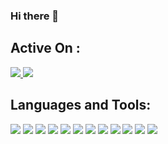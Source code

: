 ### Hi there 👋

<!--
**Wangenye/Wangenye** is a ✨ _special_ ✨ repository because its `README.md` (this file) appears on your GitHub profile.

## Active On :

<p>
<a href="https://www.linkedin.com/in/simon-mwangi-382a70173" target="blank">
  <img src="https://img.shields.io/badge/-Simon-141321?style=for-the-badge&logo=Linkedin&logoColor=white"/>
</a>
</p>

<img src="https://img.shields.io/badge/-WangenyeSimon-008abe?style=for-the-badge&logo=Twitter&logoColor=white"/>



Here are some ideas to get you started:

- 🔭 I’m currently working on ...
- 🌱 I’m currently learning ...
- 👯 I’m looking to collaborate on ...
- 🤔 I’m looking for help with ...
- 💬 Ask me about ...
- 📫 How to reach me: ...
- 😄 Pronouns: ...
- ⚡ Fun fact: ...
-->
## Active On :

<p>
<a href="https://www.linkedin.com/in/simon-mwangi-382a70173" target="blank">
  <img src="https://img.shields.io/badge/-WangenyeSimon-008abe?style=for-the-badge&logo=Twitter&logoColor=white
"/>
</a>
<a href="https://twitter.com/WangenyeSimon?t=GEWPU60VyVwP5dgfmMNpEA&s=09" target="blank">
  <img src="https://img.shields.io/badge/-Simon-141321?style=for-the-badge&logo=Linkedin&logoColor=white"/>
</a>
</p>

## Languages and Tools:

<p>
<img src="https://img.shields.io/badge/JavaScript-F7DF1E?style=for-the-badge&logo=javascript&logoColor=white">
<img src="https://img.shields.io/badge/HTML5-E34F26?style=for-the-badge&logo=html5&logoColor=white">
<img src="https://img.shields.io/badge/CSS3-0077B5?&style=for-the-badge&logo=css3&logoColor=white">
  <img src="https://img.shields.io/badge/Sass-white?style=for-the-badge&logo=sass&logoColor=CF649A%22">
  
<img src="https://img.shields.io/badge/React-14354C?style=for-the-badge&logo=react&logoColor=blue">
<img src="https://img.shields.io/badge/Nest-127a9b?style=for-the-badge&logo=nestjs&logoColor=e0234e">
<img src="https://img.shields.io/badge/Bootstrap-563D7C?style=for-the-badge&logo=bootstrap&logoColor=white">
<img src="https://img.shields.io/badge/Vscode-0077B5?style=for-the-badge&logo=visual-studio-code&logoColor=white">
<img src="https://img.shields.io/badge/MongoDB-4EA94B?style=for-the-badge&logo=mongodb&logoColor=white">
<img src="https://img.shields.io/badge/Firebase-4EA94B?style=for-the-badge&logo=mongodb&logoColor=yellow">
<img src="https://img.shields.io/badge/PostgreSQL-14354C?style=for-the-badge&logo=postgreSQL&logoColor=blue">
<img src="https://img.shields.io/badge/MySQL-14354c?style=for-the-badge&logo=mySQL&logoColor=bluemy">
</p>

